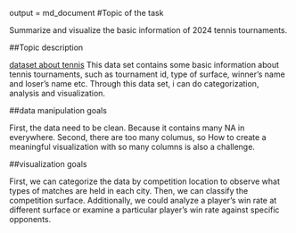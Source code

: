 output = md\_document \#Topic of the task

Summarize and visualize the basic information of 2024 tennis
tournaments.

\##Topic description

[dataset about
tennis](https://github.com/JeffSackmann/tennis_atp/blob/master/atp_matches_qual_chall_2024.csv)
This data set contains some basic information about tennis tournaments,
such as tournament id, type of surface, winner’s name and loser’s name
etc. Through this data set, i can do categorization, analysis and
visualization.

\##data manipulation goals

First, the data need to be clean. Because it contains many NA in
everywhere. Second, there are too many columus, so How to create a
meaningful visualization with so many columns is also a challenge.

\##visualization goals

First, we can categorize the data by competition location to observe
what types of matches are held in each city. Then, we can classify the
competition surface. Additionally, we could analyze a player’s win rate
at different surface or examine a particular player’s win rate against
specific opponents.
